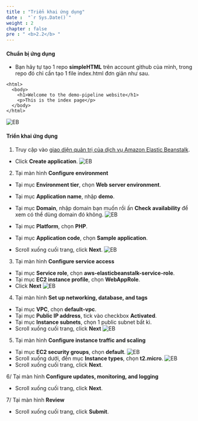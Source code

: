 ```yaml
---
title : "Triển khai ứng dụng"
date :  "`r Sys.Date()`" 
weight : 2
chapter : false
pre : " <b>2.2</b> "
---
```

#### Chuẩn bị ứng dụng
+ Bạn hãy tự tạo 1 repo **simpleHTML** trên account github của mình, trong repo đó chỉ cần tạo 1 file index.html đơn giản như sau.
```
<html>
  <body>
    <h1>Welcome to the demo-pipeline website</h1>
    <p>This is the index page</p>
  </body>
</html>
```
  ![EB](/images/2.prerequisite/eb/001-0.png)

#### Triển khai ứng dụng
1.  Truy cập vào [giao diện quản trị của dịch vụ Amazon Elastic Beanstalk](https://console.aws.amazon.com/elasticbeanstalk/home).
  + Click **Create application**.
  ![EB](/images/2.prerequisite/eb/001.png)
    
2. Tại màn hình **Configure environment**
  + Tại mục **Environment tier**, chọn **Web server environment**.
  + Tại mục **Application name**, nhập **demo**.
  + Tại mục **Domain**, nhập domain bạn muốn rồi ấn **Check availability** để xem có thể dùng domain đó không.
  ![EB](/images/2.prerequisite/eb/002.png)

  + Tại mục **Platform**, chọn **PHP**.
  + Tại mục **Application code**, chọn **Sample application**.
  + Scroll xuống cuối trang, click **Next**.
  ![EB](/images/2.prerequisite/eb/003.png)

3. Tại màn hình **Configure service access**
  + Tại mục **Service role**, chọn **aws-elasticbeanstalk-service-role**.
  + Tại mục **EC2 instance profile**, chọn **WebAppRole**.
  + Click **Next**
  ![EB](/images/2.prerequisite/eb/004.png)

4. Tại màn hình **Set up networking, database, and tags**
  + Tại mục **VPC**, chọn **default-vpc**.
  + Tại mục **Public IP address**, tick vào checkbox **Activated**.
  + Tại mục **Instance subnets**, chọn 1 public subnet bất kì.
  + Scroll xuống cuối trang, click **Next**
  ![EB](/images/2.prerequisite/eb/005.png)

5. Tại màn hình **Configure instance traffic and scaling**
  + Tại mục **EC2 security groups**, chọn **default**.
  ![EB](/images/2.prerequisite/eb/006.png)
  + Scroll xuống dưới, đến mục **Instance types**, chọn **t2.micro**.
  ![EB](/images/2.prerequisite/eb/008.png)
  + Scroll xuống cuối trang, click **Next**.

  6/ Tại màn hình **Configure updates, monitoring, and logging**
  + Scroll xuống cuối trang, click **Next**.

  7/ Tại màn hình **Review**
  + Scroll xuống cuối trang, click **Submit**.

 
